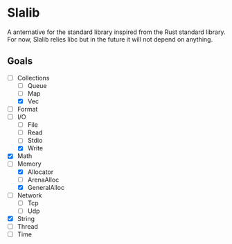 # Slalib
A anternative for the standard library inspired from the Rust standard library.
For now, Slalib relies libc but in the future it will not depend on anything.

## Goals
- [ ] Collections
	- [ ] Queue
	- [ ] Map
	- [x] Vec
- [ ] Format
- [ ] I/O
	- [ ] File
	- [ ] Read
	- [ ] Stdio
	- [x] Write
- [x] Math
- [ ] Memory
	- [x] Allocator
	- [ ] ArenaAlloc
	- [x] GeneralAlloc
- [ ] Network
	- [ ] Tcp
	- [ ] Udp
- [x] String
- [ ] Thread
- [ ] Time